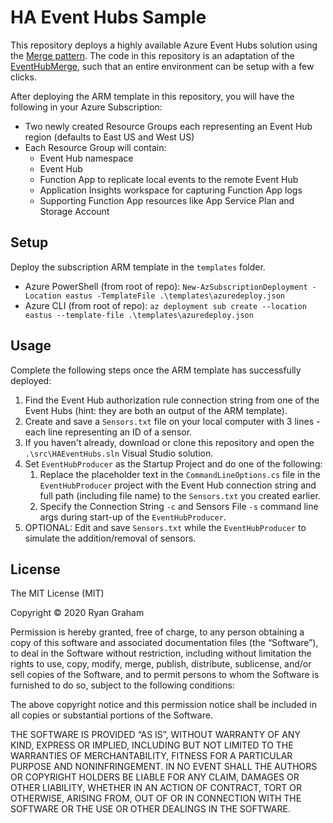 # HA Event Hubs Sample

This repository deploys a highly available Azure Event Hubs solution using the [Merge pattern](https://docs.microsoft.com/en-us/azure/event-hubs/event-hubs-federation-patterns#merge). The code in this repository is an adaptation of the [EventHubMerge](https://github.com/Azure-Samples/azure-messaging-replication-dotnet/tree/main/functions/code/EventHubMerge), such that an entire environment can be setup with a few clicks.

After deploying the ARM template in this repository, you will have the following in your Azure Subscription:

- Two newly created Resource Groups each representing an Event Hub region (defaults to East US and West US)
- Each Resource Group will contain:
    - Event Hub namespace
    - Event Hub
    - Function App to replicate local events to the remote Event Hub
    - Application Insights workspace for capturing Function App logs
    - Supporting Function App resources like App Service Plan and Storage Account

## Setup

Deploy the subscription ARM template in the `templates` folder.

- Azure PowerShell (from root of repo): `New-AzSubscriptionDeployment -Location eastus -TemplateFile .\templates\azuredeploy.json`
- Azure CLI (from root of repo): `az deployment sub create --location eastus --template-file .\templates\azuredeploy.json`

## Usage

Complete the following steps once the ARM template has successfully deployed:

1. Find the Event Hub authorization rule connection string from one of the Event Hubs (hint: they are both an output of the ARM template).
1. Create and save a `Sensors.txt` file on your local computer with 3 lines - each line representing an ID of a sensor.
1. If you haven't already, download or clone this repository and open the `.\src\HAEventHubs.sln` Visual Studio solution.
1. Set `EventHubProducer` as the Startup Project and do one of the following:
    1. Replace the placeholder text in the `CommandLineOptions.cs` file in the `EventHubProducer` project with the Event Hub connection string and full path (including file name) to the `Sensors.txt` you created earlier.
    2. Specify the Connection String `-c` and Sensors File `-s` command line args during start-up of the `EventHubProducer`.
1. OPTIONAL: Edit and save `Sensors.txt` while the `EventHubProducer` to simulate the addition/removal of sensors.

## License

The MIT License (MIT)

Copyright © 2020 Ryan Graham

Permission is hereby granted, free of charge, to any person obtaining a copy of this software and associated documentation files (the “Software”), to deal in the Software without restriction, including without limitation the rights to use, copy, modify, merge, publish, distribute, sublicense, and/or sell copies of the Software, and to permit persons to whom the Software is furnished to do so, subject to the following conditions:

The above copyright notice and this permission notice shall be included in all copies or substantial portions of the Software.

THE SOFTWARE IS PROVIDED “AS IS”, WITHOUT WARRANTY OF ANY KIND, EXPRESS OR IMPLIED, INCLUDING BUT NOT LIMITED TO THE WARRANTIES OF MERCHANTABILITY, FITNESS FOR A PARTICULAR PURPOSE AND NONINFRINGEMENT. IN NO EVENT SHALL THE AUTHORS OR COPYRIGHT HOLDERS BE LIABLE FOR ANY CLAIM, DAMAGES OR OTHER LIABILITY, WHETHER IN AN ACTION OF CONTRACT, TORT OR OTHERWISE, ARISING FROM, OUT OF OR IN CONNECTION WITH THE SOFTWARE OR THE USE OR OTHER DEALINGS IN THE SOFTWARE.